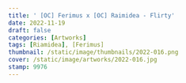 ```yaml
---
title: ' [OC] Ferimus x [OC] Raimidea - Flirty'
date: 2022-11-19
draft: false
categories: [Artworks]
tags: [Riamidea], [Ferimus]
thumbnail: /static/image/thumbnails/2022-016.png
cover: /static/image/artworks/2022-016.jpg
stamp: 9976
---
```


